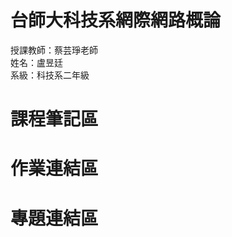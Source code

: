 # 台師大科技系網際網路概論 
授課教師：蔡芸琤老師   
姓名：盧昱廷   
系級：科技系二年級 
# 課程筆記區  
# 作業連結區
[foo]:https://dniellu.github.io/My-web/"個人網站"
# 專題連結區  
